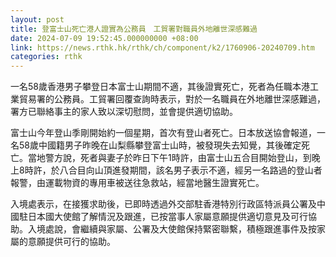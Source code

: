 ```yaml
---
layout: post
title: 登富士山死亡港人證實為公務員　工貿署對職員外地離世深感難過
date: 2024-07-09 19:52:45.000000000 +08:00
link: https://news.rthk.hk/rthk/ch/component/k2/1760906-20240709.htm
categories: rthk
---
```


一名58歲香港男子攀登日本富士山期間不適，其後證實死亡，死者為任職本港工業貿易署的公務員。工貿署回覆查詢時表示，對於一名職員在外地離世深感難過，署方已聯絡事主的家人致以深切慰問，並會提供適切協助。

富士山今年登山季剛開始約一個星期，首次有登山者死亡。日本放送協會報道，一名58歲中國籍男子昨晚在山梨縣攀登富士山時，被發現失去知覺，其後確定死亡。當地警方說，死者與妻子於昨日下午1時許，由富士山五合目開始登山，到晚上8時許，於八合目向山頂進發期間，該名男子表示不適，經另一名路過的登山者報警，由運載物資的專用車被送往急救站，經當地醫生證實死亡。

入境處表示，在接獲求助後，已即時透過外交部駐香港特別行政區特派員公署及中國駐日本國大使館了解情況及跟進，已按當事人家屬意願提供適切意見及可行協助。入境處說，會繼續與家屬、公署及大使館保持緊密聯繫，積極跟進事件及按家屬的意願提供可行的協助。
